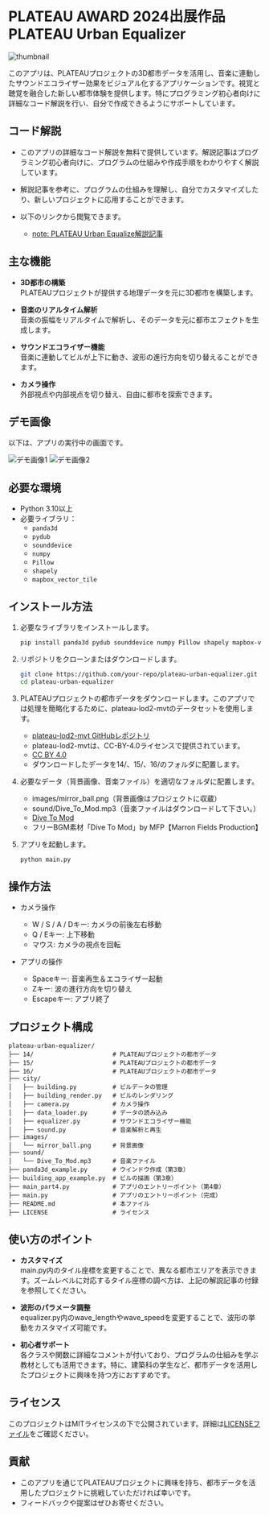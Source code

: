 # PLATEAU AWARD 2024出展作品　PLATEAU Urban Equalizer

![thumbnail](https://creativival.github.io/plateau-urban-equalizer/images/thumbnail.png)

このアプリは、PLATEAUプロジェクトの3D都市データを活用し、音楽に連動したサウンドエコライザー効果をビジュアル化するアプリケーションです。視覚と聴覚を融合した新しい都市体験を提供します。特にプログラミング初心者向けに詳細なコード解説を行い、自分で作成できるようにサポートしています。

## コード解説

- このアプリの詳細なコード解説を無料で提供しています。解説記事はプログラミング初心者向けに、プログラムの仕組みや作成手順をわかりやすく解説しています。

- 解説記事を参考に、プログラムの仕組みを理解し、自分でカスタマイズしたり、新しいプロジェクトに応用することができます。

- 以下のリンクから閲覧できます。

  - [note: PLATEAU Urban Equalize解説記事](https://note.com/creativival/n/nf040a73a152a)

## 主な機能

- **3D都市の構築**  
  PLATEAUプロジェクトが提供する地理データを元に3D都市を構築します。

- **音楽のリアルタイム解析**  
  音楽の振幅をリアルタイムで解析し、そのデータを元に都市エフェクトを生成します。

- **サウンドエコライザー機能**  
  音楽に連動してビルが上下に動き、波形の進行方向を切り替えることができます。

- **カメラ操作**  
  外部視点や内部視点を切り替え、自由に都市を探索できます。

## デモ画像

以下は、アプリの実行中の画面です。

![デモ画像1](https://creativival.github.io/plateau-urban-equalizer/images/demo1.png)
![デモ画像2](https://creativival.github.io/plateau-urban-equalizer/images/demo2.png)

## 必要な環境

- Python 3.10以上
- 必要ライブラリ：
  - `panda3d`
  - `pydub`
  - `sounddevice`
  - `numpy`
  - `Pillow`
  - `shapely`
  - `mapbox_vector_tile`

## インストール方法

1. 必要なライブラリをインストールします。
    ```bash
    pip install panda3d pydub sounddevice numpy Pillow shapely mapbox-vector-tile
    ```

2. リポジトリをクローンまたはダウンロードします。

    ```bash
    git clone https://github.com/your-repo/plateau-urban-equalizer.git
    cd plateau-urban-equalizer
    ```

3. PLATEAUプロジェクトの都市データをダウンロードします。このアプリでは処理を簡略化するために、plateau-lod2-mvtのデータセットを使用します。

   - [plateau-lod2-mvt GitHubレポジトリ](https://github.com/indigo-lab/plateau-lod2-mvt)
   - plateau-lod2-mvtは、CC-BY-4.0ライセンスで提供されています。
   - [CC BY 4.0](https://creativecommons.org/licenses/by/4.0/deed.ja)
   - ダウンロードしたデータを14/、15/、16/のフォルダに配置します。


4. 必要なデータ（背景画像、音楽ファイル）を適切なフォルダに配置します。

   - images/mirror_ball.png（背景画像はプロジェクトに収蔵）
   - sound/Dive_To_Mod.mp3（音楽ファイルはダウンロードして下さい。）
   - [Dive To Mod](https://dova-s.jp/bgm/play21452.html)
   - フリーBGM素材「Dive To Mod」by MFP【Marron Fields Production】

5. アプリを起動します。

    ```bash
    python main.py
    ```

## 操作方法

- カメラ操作
  - W / S / A / Dキー: カメラの前後左右移動
  - Q / Eキー: 上下移動
  - マウス: カメラの視点を回転

- アプリの操作
    - Spaceキー: 音楽再生＆エコライザー起動
    - Zキー: 波の進行方向を切り替え
    - Escapeキー: アプリ終了

##  プロジェクト構成

```plaintext
plateau-urban-equalizer/
├── 14/                      # PLATEAUプロジェクトの都市データ
├── 15/                      # PLATEAUプロジェクトの都市データ
├── 16/                      # PLATEAUプロジェクトの都市データ
├── city/
│   ├── building.py          # ビルデータの管理
│   ├── building_render.py   # ビルのレンダリング
│   ├── camera.py            # カメラ操作
│   ├── data_loader.py       # データの読み込み
│   ├── equalizer.py         # サウンドエコライザー機能
│   ├── sound.py             # 音楽解析と再生
├── images/
│   └── mirror_ball.png      # 背景画像
├── sound/
│   └── Dive_To_Mod.mp3      # 音楽ファイル 
├── panda3d_example.py       # ウインドウ作成（第3章）
├── building_app_example.py  # ビルの描画（第3章）
├── main_part4.py            # アプリのエントリーポイント（第4章）
├── main.py                  # アプリのエントリーポイント（完成）
├── README.md                # 本ファイル
├── LICENSE                  # ライセンス
```

## 使い方のポイント

- **カスタマイズ**  
  main.py内のタイル座標を変更することで、異なる都市エリアを表示できます。ズームレベルに対応するタイル座標の調べ方は、上記の解説記事の付録を参照してください。

- **波形のパラメータ調整**  
  equalizer.py内のwave_lengthやwave_speedを変更することで、波形の挙動をカスタマイズ可能です。

- **初心者サポート**  
  各クラスや関数に詳細なコメントが付いており、プログラムの仕組みを学ぶ教材としても活用できます。特に、建築科の学生など、都市データを活用したプロジェクトに興味を持つ方におすすめです。

## ライセンス

このプロジェクトはMITライセンスの下で公開されています。詳細は[LICENSEファイル](LICENSE)をご確認ください。

##  貢献

- このアプリを通じてPLATEAUプロジェクトに興味を持ち、都市データを活用したプロジェクトに挑戦していただければ幸いです。
- フィードバックや提案はぜひお寄せください。